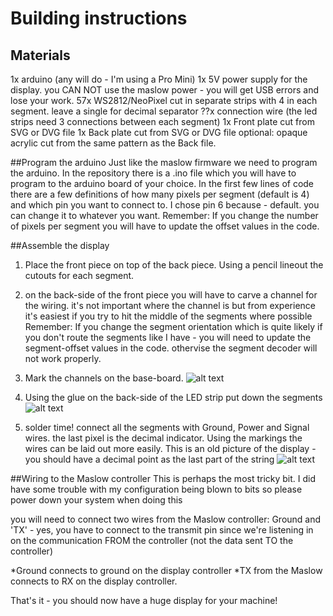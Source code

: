 # Building instructions
## Materials
1x arduino (any will do - I'm using a Pro Mini)
1x 5V power supply for the display. you CAN NOT use the maslow power - you will get USB errors and lose your work.
57x WS2812/NeoPixel cut in separate strips with 4 in each segment. leave a single for decimal separator
??x connection wire (the led strips need 3 connections between each segment)
1x Front plate cut from SVG or DVG file
1x Back plate cut from SVG or DVG file
optional: opaque acrylic cut from the same pattern as the Back file.

##Program the arduino
Just like the maslow firmware we need to program the arduino. In the repository there is a .ino file which you will have to program to the arduino board of your choice.
In the first few lines of code there are a few definitions of how many pixels per segment (default is 4) and which pin you want to connect to. I chose pin 6 because - default. you can change it to whatever you want. 
Remember: If you change the number of pixels per segment you will have to update the offset values in the code. 

##Assemble the display
1. Place the front piece on top of the back piece. Using a pencil lineout the cutouts for each segment.

2. on the back-side of the front piece you will have to carve a channel for the wiring. it's not important where the channel is but from experience it's easiest if you try to hit the middle of the segments where possible
Remember: If you change the segment orientation which is quite likely if you don't route the segments like I have - you will need to update the segment-offset values in the code. othervise the segment decoder will not work properly.

3. Mark the channels on the base-board.
![alt text](https://discourse-cdn-sjc2.com/standard11/uploads/maslowcnc/optimized/2X/e/eb81d6e02dab8cacec9e2735df8e9e419a1ad547_1_666x500.jpg "Marking of wiring positions")

4. Using the glue on the back-side of the LED strip put down the segments
![alt text](https://discourse-cdn-sjc2.com/standard11/uploads/maslowcnc/optimized/2X/5/54c8866b411bd2bb5826c702f6d6923179126853_1_375x500.jpg "Segments in place")

4. solder time! connect all the segments with Ground, Power and Signal wires. the last pixel is the decimal indicator.
Using the markings the wires can be laid out more easily. This is an old picture of the display - you should have a decimal point as the last part of the string
![alt text](https://discourse-cdn-sjc2.com/standard11/uploads/maslowcnc/optimized/2X/a/ab6f488a7f50dd49a3eed87c0b82ff0b01723ca8_1_375x500.jpg "Front board put on top of segments and wires")

##Wiring to the Maslow controller
This is perhaps the most tricky bit. I did have some trouble with my configuration being blown to bits so please power down your system when doing this

you will need to connect two wires from the Maslow controller: Ground and 'TX' - yes, you have to connect to the transmit pin since we're listening in on the communication FROM the controller (not the data sent TO the controller)

*Ground connects to ground on the display controller
*TX from the Maslow connects to RX on the display controller.

That's it - you should now have a huge display for your machine!
